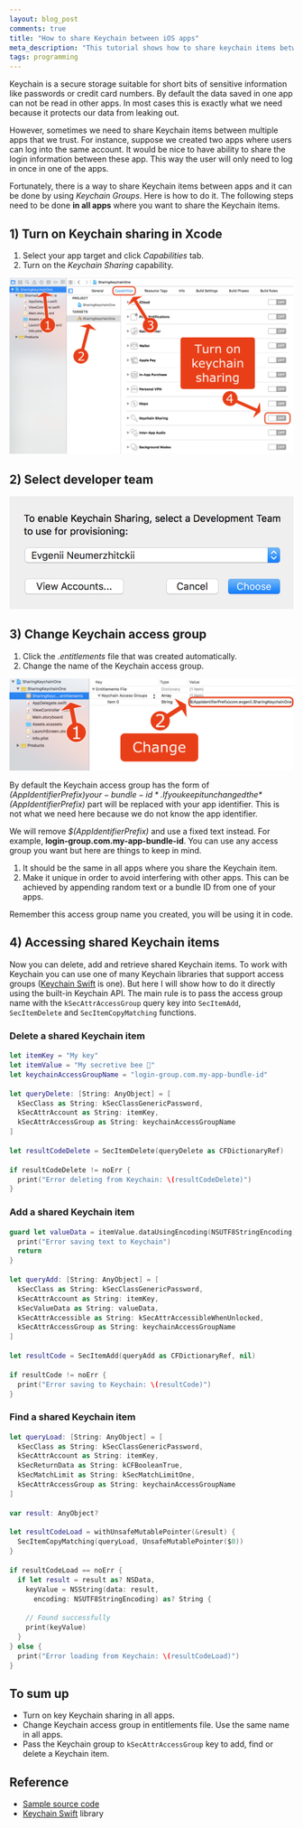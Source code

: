 ```yaml
---
layout: blog_post
comments: true
title: "How to share Keychain between iOS apps"
meta_description: "This tutorial shows how to share keychain items between different apps on iOS, OS X, tvOS and watchOS."
tags: programming
---
```


Keychain is a secure storage suitable for short bits of sensitive information like passwords or credit card numbers. By default the data saved in one app can not be read in other apps. In most cases this is exactly what we need because it protects our data from leaking out.

However, sometimes we need to share Keychain items between multiple apps that we trust. For instance, suppose we created two apps where users can log into the same account. It would be nice to have ability to share the login information between these app. This way the user will only need to log in once in one of the apps.

Fortunately, there is a way to share Keychain items between apps and it can be done by using *Keychain Groups*. Here is how to do it. The following steps need to be done **in all apps** where you want to share the Keychain items.

## 1) Turn on Keychain sharing in Xcode

1. Select your app target and click *Capabilities* tab.
2. Turn on the *Keychain Sharing* capability.

<img src='/image/blog/2015-12-12-sharing-keychain-between-ios-osx-tvos-apps/0020_keychain_shaing_opions.png' title='Turn on Keychain sharing in Xcode' class='isMax100PercentWide hasBorderShade90'>


## 2) Select developer team

<div class='isTextCentered'>
  <img src='/image/blog/2015-12-12-sharing-keychain-between-ios-osx-tvos-apps/0030_select_developer_team.png' title='Select developer team to enable Keychain sharing' class='isMax400PxWide hasBorderShade90'>
</div>

## 3) Change Keychain access group

1. Click the *.entitlements* file that was created automatically.
1. Change the name of the Keychain access group.

<img src='/image/blog/2015-12-12-sharing-keychain-between-ios-osx-tvos-apps/0040_change_keychain_access_group.png' title='Change Keychain access group' class='isMax100PercentWide hasBorderShade90'>

By default the Keychain access group has the form of *$(AppIdentifierPrefix)your-bundle-id*. If you keep it unchanged the *$(AppIdentifierPrefix)* part will be replaced with your app identifier. This is not what we need here because we do not know the app identifier.

We will remove *$(AppIdentifierPrefix)* and use a fixed text instead. For example, **login-group.com.my-app-bundle-id**. You can use any access group you want but here are things to keep in mind.

1. It should be the same in all apps where you share the Keychain item.
1. Make it unique in order to avoid interfering with other apps. This can be achieved by appending random text or a bundle ID from one of your apps.

Remember this access group name you created, you will be using it in code.

## 4) Accessing shared Keychain items

Now you can delete, add and retrieve shared Keychain items. To work with Keychain you can use one of many Keychain libraries that support access groups ([Keychain Swift](https://github.com/marketplacer/keychain-swift) is one). But here I will show how to do it directly using the built-in Keychain API. The main rule is to pass the access group name with the `kSecAttrAccessGroup` query key into `SecItemAdd`, `SecItemDelete` and `SecItemCopyMatching` functions.

### Delete a shared Keychain item

```Swift
let itemKey = "My key"
let itemValue = "My secretive bee 🐝"
let keychainAccessGroupName = "login-group.com.my-app-bundle-id"

let queryDelete: [String: AnyObject] = [
  kSecClass as String: kSecClassGenericPassword,
  kSecAttrAccount as String: itemKey,
  kSecAttrAccessGroup as String: keychainAccessGroupName
]

let resultCodeDelete = SecItemDelete(queryDelete as CFDictionaryRef)

if resultCodeDelete != noErr {
  print("Error deleting from Keychain: \(resultCodeDelete)")
}
```

### Add a shared Keychain item

```Swift
guard let valueData = itemValue.dataUsingEncoding(NSUTF8StringEncoding) else {
  print("Error saving text to Keychain")
  return
}

let queryAdd: [String: AnyObject] = [
  kSecClass as String: kSecClassGenericPassword,
  kSecAttrAccount as String: itemKey,
  kSecValueData as String: valueData,
  kSecAttrAccessible as String: kSecAttrAccessibleWhenUnlocked,
  kSecAttrAccessGroup as String: keychainAccessGroupName
]

let resultCode = SecItemAdd(queryAdd as CFDictionaryRef, nil)

if resultCode != noErr {
  print("Error saving to Keychain: \(resultCode)")
}
```

### Find a shared Keychain item

```Swift
let queryLoad: [String: AnyObject] = [
  kSecClass as String: kSecClassGenericPassword,
  kSecAttrAccount as String: itemKey,
  kSecReturnData as String: kCFBooleanTrue,
  kSecMatchLimit as String: kSecMatchLimitOne,
  kSecAttrAccessGroup as String: keychainAccessGroupName
]

var result: AnyObject?

let resultCodeLoad = withUnsafeMutablePointer(&result) {
  SecItemCopyMatching(queryLoad, UnsafeMutablePointer($0))
}

if resultCodeLoad == noErr {
  if let result = result as? NSData,
    keyValue = NSString(data: result,
      encoding: NSUTF8StringEncoding) as? String {

    // Found successfully
    print(keyValue)
  }
} else {
  print("Error loading from Keychain: \(resultCodeLoad)")
}
```

## To sum up

* Turn on key Keychain sharing in all apps.
* Change Keychain access group in entitlements file. Use the same name in all apps.
* Pass the Keychain group to `kSecAttrAccessGroup` key to add, find or delete a Keychain item.

## Reference

* [Sample source code](https://github.com/evgenyneu/sharing-keychain-demo)
* [Keychain Swift](https://github.com/marketplacer/keychain-swift) library
